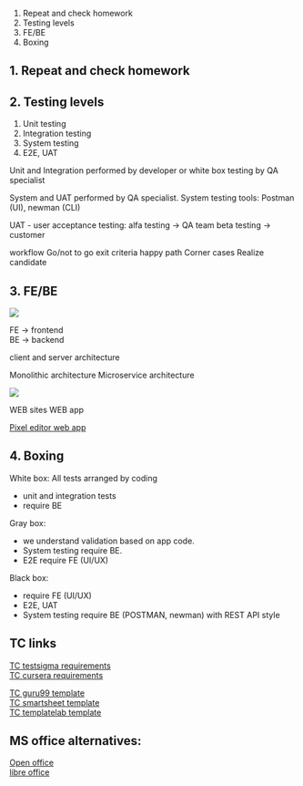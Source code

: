 1. Repeat and check homework
2. Testing levels 
3. FE/BE
4. Boxing


## 1. Repeat and check homework

## 2. Testing levels

1. Unit testing
2. Integration testing
3. System testing
4. E2E, UAT

Unit and Integration performed by developer or white box testing by QA specialist

System and UAT performed by QA specialist.
System testing tools: Postman (UI), newman (CLI) 

UAT - user acceptance testing:
alfa testing -> QA team
beta testing -> customer

workflow
Go/not to go
exit criteria
happy path
Corner cases
Realize candidate

## 3. FE/BE

![](/pictures/fe_be.png)

FE -> frontend  
BE -> backend 

client and server architecture

Monolithic architecture
Microservice architecture

![](../pictures/microsevice_monolithic_architecture.png)

WEB sites
WEB app

[Pixel editor web app](https://pixlr.com/editor/)

## 4. Boxing

White box:
All tests arranged by coding
- unit and integration tests
- require BE

Gray box:
- we understand validation based on app code.
- System testing require BE.
- E2E require FE (UI/UX)

Black box:
- require FE (UI/UX)
- E2E, UAT
- System testing require BE (POSTMAN, newman) with REST API style


## TC links
[TC testsigma requirements](https://testsigma.com/guides/test-cases-for-manual-testing/)  
[TC cursera  requirements](https://www.coursera.org/articles/how-to-write-test-cases)  

[TC guru99 template](https://www.guru99.com/download-sample-test-case-template-with-explanation-of-important-fields.html)  
[TC smartsheet template](https://www.smartsheet.com/test-case-templates-examples)  
[TC templatelab template](https://templatelab.com/test-case/#google_vignette)  

## MS office alternatives:
[Open office](https://www.openoffice.org/)  
[libre office](https://www.libreoffice.org/)  